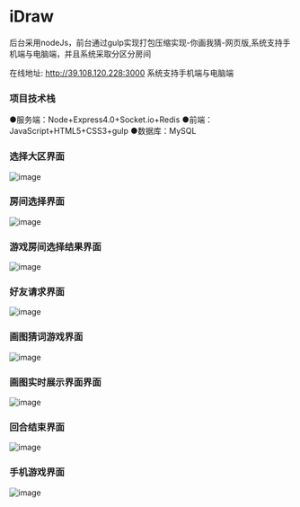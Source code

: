﻿# iDraw

后台采用nodeJs，前台通过gulp实现打包压缩实现-你画我猜-网页版,系统支持手机端与电脑端，并且系统采取分区分房间

在线地址: http://39.108.120.228:3000 系统支持手机端与电脑端

### 项目技术栈
●服务端：Node+Express4.0+Socket.io+Redis
●前端：JavaScript+HTML5+CSS3+gulp
●数据库：MySQL


### 选择大区界面

![image](https://github.com/say-hello-user/iPaint/blob/master/img/1.png)


### 房间选择界面

![image](https://github.com/say-hello-user/iPaint/blob/master/img/2.png)


### 游戏房间选择结果界面

![image](https://github.com/say-hello-user/iPaint/blob/master/img/3.png)


### 好友请求界面

![image](https://github.com/say-hello-user/iPaint/blob/master/img/4.png)


### 画图猜词游戏界面

![image](https://github.com/say-hello-user/iPaint/blob/master/img/5.png)


### 画图实时展示界面界面

![image](https://github.com/say-hello-user/iPaint/blob/master/img/6.png)


### 回合结束界面

![image](https://github.com/say-hello-user/iPaint/blob/master/img/7.png)


### 手机游戏界面

![image](https://github.com/say-hello-user/iPaint/blob/master/img/8.png)




